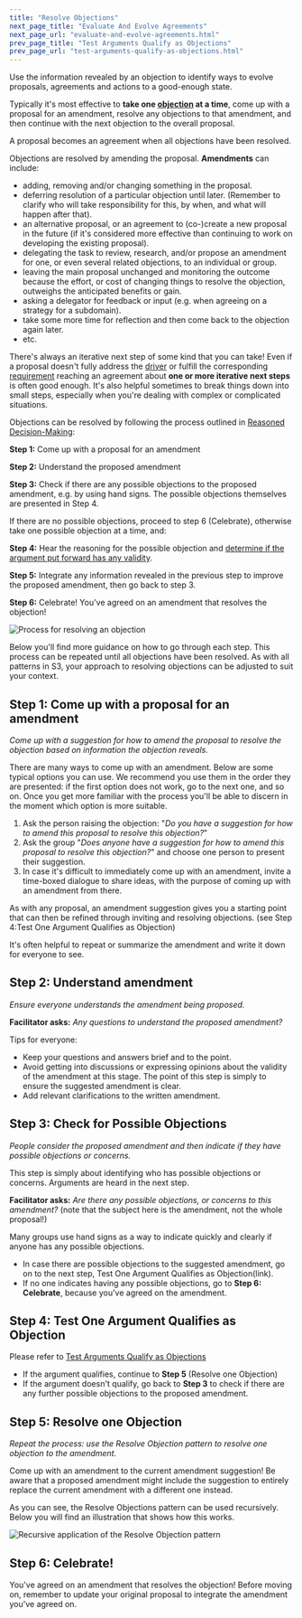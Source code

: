 ```yaml
---
title: "Resolve Objections"
next_page_title: "Evaluate And Evolve Agreements"
next_page_url: "evaluate-and-evolve-agreements.html"
prev_page_title: "Test Arguments Qualify as Objections"
prev_page_url: "test-arguments-qualify-as-objections.html"
---
```



<div class="card summary"><div class="card-body">Use the information revealed by an objection to identify ways to evolve proposals, agreements and actions to a good-enough state. 
</div></div>

Typically it's most effective to **take one <a href="glossary.html#entry-objection" class="glossary-tooltip" data-toggle="tooltip" title="Objection: An argument –relating to a proposal, existing agreement, or activity being conducted by one or more members of the organization – that reveals consequences or risks that are preferably avoided for the organization, or that demonstrates worthwhile ways to improve.">objection</a> at a time**, come up with a proposal for an amendment, resolve any objections to that amendment, and then continue with the next objection to the overall proposal. 

A proposal becomes an agreement when all objections have been resolved.

Objections are resolved by amending the proposal. **Amendments** can include: 

- adding, removing and/or changing something in the proposal.
- deferring resolution of a particular objection until later. (Remember to clarify who will take responsibility for this, by when, and what will happen after that).
- an alternative proposal, or an agreement to (co-)create a new proposal in the future (if it's considered more effective than continuing to work on developing the existing proposal).
- delegating the task to review, research, and/or propose an amendment for one, or even several related objections, to an individual or group.
- leaving the main proposal unchanged and monitoring the outcome because the effort, or cost of changing things to resolve the objection, outweighs the anticipated benefits or gain.
- asking a delegator for feedback or input (e.g. when agreeing on a strategy for a subdomain).
- take some more time for reflection and then come back to the objection again later.
- etc.

There's always an iterative next step of some kind that you can take! Even if a proposal doesn't fully address the <a href="glossary.html#entry-organizational-driver" class="glossary-tooltip" data-toggle="tooltip" title="Organizational Driver: Any situation where the organization&#x27;s members have a motive to respond because they anticipate that doing so would be beneficial for the organization (by helping to generate value, eliminate waste or avoid undesirable risks or consequences).">driver</a> or fulfill the corresponding <a href="glossary.html#entry-requirement" class="glossary-tooltip" data-toggle="tooltip" title="Requirement: A need or desire considered necessary to fulfill to respond to an organizational driver, adequately or as a suitable incremental next step.">requirement</a> reaching an agreement about **one or more iterative next steps** is often good enough. It's also helpful sometimes to break things down into small steps, especially when you're dealing with complex or complicated situations. 

Objections can be resolved by following the process outlined in [Reasoned Decision-Making](reasoned-decision-making.html):

**Step 1:** Come up with a proposal for an amendment

**Step 2:** Understand the proposed amendment 

**Step 3:** Check if there are any possible objections to the proposed amendment, e.g. by using hand signs. The possible objections themselves are presented in Step 4. 

If there are no possible objections, proceed to step 6 (Celebrate), otherwise take one possible objection at a time, and:

**Step 4:** Hear the reasoning for the possible objection and [determine if the argument put forward has any validity](test-arguments-qualify-as-objections.html).

**Step 5:** Integrate any information revealed in the previous step to improve the proposed amendment, then go back to step 3.

**Step 6:** Celebrate! You've agreed on an amendment that resolves the objection! 

![Process for resolving an objection](img/agreements/resolve-objections.png)

Below you'll find more guidance on how to go through each step. This process can be repeated until all objections have been resolved. As with all patterns in S3, your approach to resolving objections can be adjusted to suit your context. 


## Step 1: Come up with a proposal for an amendment

*Come up with a suggestion for how to amend the proposal to resolve the objection based on information the objection reveals.* 

There are many ways to come up with an amendment. Below are some typical options you can use. We recommend you use them in the order they are presented: if the first option does not work, go to the next one, and so on. Once you get more familiar with the process you'll be able to discern in the moment which option is more suitable. 

1. Ask the person raising the objection: "*Do you have a suggestion for how to amend this proposal to resolve this objection?*"
2. Ask the group "*Does anyone have a suggestion for how to amend this proposal to resolve this objection?*" and choose one person to present their suggestion.
3. In case it's difficult to immediately come up with an amendment, invite a time-boxed dialogue to share ideas, with the purpose of coming up with an amendment from there.

As with any proposal, an amendment suggestion gives you a starting point that can then be refined through inviting and resolving objections. (see Step 4:Test One Argument Qualifies as Objection)

It's often helpful to repeat or summarize the amendment and write it down for everyone to see. 


## Step 2: Understand amendment

*Ensure everyone understands the amendment being proposed.*

**Facilitator asks:** *Any questions to understand the proposed amendment?*

Tips for everyone:

- Keep your questions and answers brief and to the point. 
- Avoid getting into discussions or expressing opinions about the validity of the amendment at this stage. The point of this step is simply to ensure the suggested amendment is clear. 
- Add relevant clarifications to the written amendment.


## Step 3: Check for Possible Objections

*People consider the proposed amendment and then indicate if they have possible objections or concerns.*

This step is simply about identifying who has possible objections or concerns. Arguments are heard in the next step.

**Facilitator asks:** *Are there any possible objections, or concerns to this amendment?* (note that the subject here is the amendment, not the whole proposal!)

Many groups use hand signs as a way to indicate quickly and clearly if anyone has any possible objections. 

- In case there are possible objections to the suggested amendment, go on to the next step, Test One Argument Qualifies as Objection(link). 
- If no one indicates having any possible objections, go to **Step 6: Celebrate**, because you've agreed on the amendment.


## Step 4: Test One Argument Qualifies as Objection

Please refer to [Test Arguments Qualify as Objections](test-arguments-qualify-as-objections.html)

- If the argument qualifies, continue to **Step 5** (Resolve one Objection)
- If the argument doesn't qualify, go back to **Step 3** to check if there are any further possible objections to the proposed amendment. 


## Step 5: Resolve one Objection

*Repeat the process: use the Resolve Objection pattern to resolve one objection to the amendment.* 

Come up with an amendment to the current amendment suggestion! Be aware that a proposed amendment might include the suggestion to entirely replace the current amendment with a different one instead.

As you can see, the Resolve Objections pattern can be used recursively. Below you will find an illustration that shows how this works.

![Recursive application of the Resolve Objection pattern](img/agreements/resolve-objections-process.png)


## Step 6: Celebrate!

You've agreed on an amendment that resolves the objection!
Before moving on, remember to update your original proposal to integrate the amendment you've agreed on.
